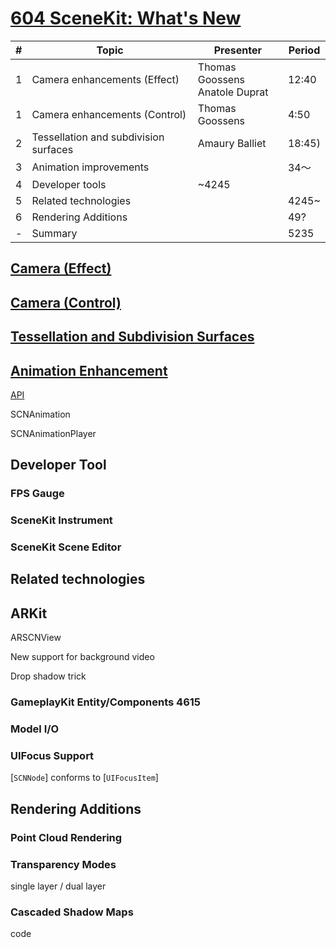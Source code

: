 
# [604 SceneKit: What's New](https://developer.apple.com/videos/play/wwdc2017/604/)

\# | Topic | Presenter | Period
-- | -- | -- |--
1|Camera enhancements (Effect)|Thomas Goossens<br/>Anatole Duprat|12:40
1|Camera enhancements (Control)|Thomas Goossens|4:50
2|Tessellation and subdivision surfaces|Amaury Balliet|18:45)
3|Animation improvements || 34～
4|Developer tools|~4245|
5|Related technologies||4245~
6|Rendering Additions||49?
-|Summary| | 5235


## [Camera (Effect)](2017-604-1-camera-enhancements.md)

## [Camera (Control)](2017-604-1-2-camera-control.md)

## [Tessellation and Subdivision Surfaces](2017-604-2-tessellation-and-subdivision-surfaces.md)




## [Animation Enhancement](2017-604-3-animation-improvements.md)

[API](https://developer.apple.com/documentation/scenekit/animation)



SCNAnimation

SCNAnimationPlayer

## Developer Tool

### FPS Gauge


### SceneKit Instrument

### SceneKit Scene Editor



## Related technologies


## ARKit


ARSCNView

New support for background video


Drop shadow trick

### GameplayKit Entity/Components 4615

### Model I/O



### UIFocus Support

[`SCNNode`] conforms to [`UIFocusItem`]

## Rendering Additions

### Point Cloud Rendering

### Transparency Modes

single layer / dual layer


### Cascaded Shadow Maps

code
